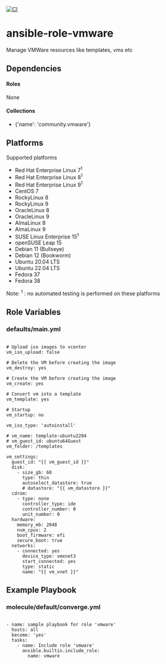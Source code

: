 [![CI](https://github.com/de-it-krachten/ansible-role-vmware/workflows/CI/badge.svg?event=push)](https://github.com/de-it-krachten/ansible-role-vmware/actions?query=workflow%3ACI)


# ansible-role-vmware

Manage VMWare resources like templates, vms etc



## Dependencies

#### Roles
None

#### Collections
- {'name': 'community.vmware'}

## Platforms

Supported platforms

- Red Hat Enterprise Linux 7<sup>1</sup>
- Red Hat Enterprise Linux 8<sup>1</sup>
- Red Hat Enterprise Linux 9<sup>1</sup>
- CentOS 7
- RockyLinux 8
- RockyLinux 9
- OracleLinux 8
- OracleLinux 9
- AlmaLinux 8
- AlmaLinux 9
- SUSE Linux Enterprise 15<sup>1</sup>
- openSUSE Leap 15
- Debian 11 (Bullseye)
- Debian 12 (Bookworm)
- Ubuntu 20.04 LTS
- Ubuntu 22.04 LTS
- Fedora 37
- Fedora 38

Note:
<sup>1</sup> : no automated testing is performed on these platforms

## Role Variables
### defaults/main.yml
<pre><code>
# Upload iso images to vcenter
vm_iso_upload: false

# Delete the VM before creating the image
vm_destroy: yes

# Create the VM before creating the image
vm_create: yes

# Convert vm into a template
vm_template: yes

# Startup
vm_startup: no

vm_iso_type: 'autoinstall'

# vm_name: template-ubuntu2204
# vm_guest_id: ubuntu64Guest
vm_folder: /templates

vm_settings:
  guest_id: "{{ vm_guest_id }}"
  disk:
    - size_gb: 60
      type: thin
      autoselect_datastore: true
      # datastore: "{{ vm_datastore }}"
  cdrom:
    - type: none
      controller_type: ide
      controller_number: 0
      unit_number: 0
  hardware:
    memory_mb: 2048
    num_cpus: 2
    boot_firmware: efi
    secure_boot: true
  networks:
    - connected: yes
      device_type: vmxnet3
      start_connected: yes
      type: static
      name: "{{ vm_vnet }}"
</pre></code>




## Example Playbook
### molecule/default/converge.yml
<pre><code>
- name: sample playbook for role 'vmware'
  hosts: all
  become: 'yes'
  tasks:
    - name: Include role 'vmware'
      ansible.builtin.include_role:
        name: vmware
</pre></code>
